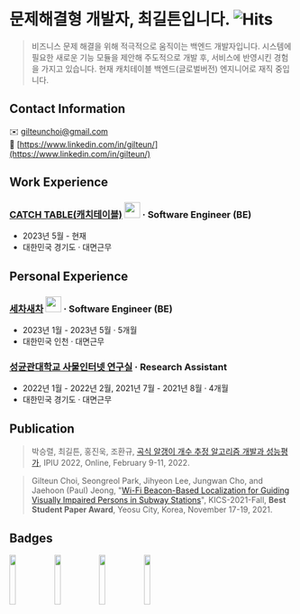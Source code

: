 # 문제해결형 개발자, 최길튼입니다. ![Hits](https://hits.seeyoufarm.com/api/count/incr/badge.svg?url=https%3A%2F%2Fgithub.com%2Fgilteunchoi&count_bg=%23000000&title_bg=%23000000&icon=github.svg&icon_color=%23FFFFFF&title=hits&edge_flat=false)

> 비즈니스 문제 해결을 위해 적극적으로 움직이는 백엔드 개발자입니다. 시스템에 필요한 새로운 기능 모듈을 제안해 주도적으로 개발 후, 서비스에 반영시킨 경험을 가지고 있습니다. 현재 캐치테이블 백엔드(글로벌버전) 엔지니어로 재직 중입니다.

## Contact Information
✉️ gilteunchoi@gmail.com <br>
💼 [https://www.linkedin.com/in/gilteun/](https://www.linkedin.com/in/gilteun/)

## Work Experience

### [CATCH TABLE(캐치테이블)](https://app.catchtable.co.kr/) <img src = "https://app.catchtable.co.kr/public/img/app_icon_round_type.png" width="28px" height="28px"> · Software Engineer (BE)
- 2023년 5월 - 현재
- 대한민국 경기도 · 대면근무

## Personal Experience

### [세차새차](https://www.washcar.me/) <img src = "https://landing.washcar.me/img/Logo.png" width="28px" height="28px"> · Software Engineer (BE)
- 2023년 1월 - 2023년 5월 · 5개월
- 대한민국 인천 · 대면근무

### [성균관대학교 사물인터넷 연구실](http://iotlab.skku.edu/) · Research Assistant
- 2022년 1월 - 2022년 2월, 2021년 7월 - 2021년 8월 · 4개월
- 대한민국 경기도 · 대면근무

## Publication

> 박승렬, 최길튼, 홍진욱, 조환규, [곡식 알갱이 개수 추정 알고리즘 개발과 성능평가](https://github.com/gilteunchoi/gilteunchoi/blob/main/Grain-Seeds-Counting.pdf), IPIU 2022, Online, February 9-11, 2022.

> Gilteun Choi, Seongreol Park, Jihyeon Lee, Jungwan Cho, and Jaehoon (Paul) Jeong, "[Wi-Fi Beacon-Based Localization for Guiding Visually Impaired Persons in Subway Stations](https://github.com/gilteunchoi/gilteunchoi/blob/main/WiFi-Beacon-Localization.pdf)", KICS-2021-Fall, **Best Student Paper Award**, Yeosu City, Korea, November 17-19, 2021.

## Badges

<img src = "https://user-images.githubusercontent.com/61682534/226188069-df0c7cb7-e2c9-473c-b5f0-30ef5f6c7c90.png" width="15%" height="15%"> <img src = "https://user-images.githubusercontent.com/61682534/226187886-f0a76650-d52e-4965-94ea-124da3cc9758.png" width="15%" height="15%"> <img src = "https://user-images.githubusercontent.com/61682534/226187737-bd5cb5a7-3ab9-4a7d-85c1-30f006437435.png" width="15%" height="15%"> <img src = "https://user-images.githubusercontent.com/61682534/226187741-75a75c81-accc-4c0b-84ec-da2396984e4a.png" width="15%" height="15%">
